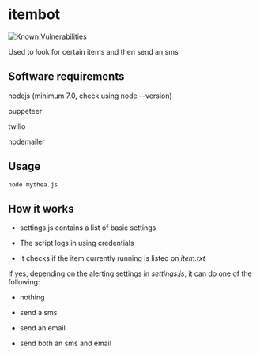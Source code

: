 # itembot
<a href="https://snyk.io/test/github/akanchhaS/itembot?targetFile=package.json"><img src="https://snyk.io/test/github/akanchhaS/itembot/badge.svg?targetFile=package.json" alt="Known Vulnerabilities" data-canonical-src="https://snyk.io/test/github/akanchhaS/itembot?targetFile=package.json" style="max-width:100%;"></a>

Used to look for certain items and then send an sms

## Software requirements

nodejs (minimum 7.0, check using node --version)

puppeteer

twilio

nodemailer

## Usage

```node mythea.js```

## How it works

* settings.js contains a list of basic settings

* The script logs in using credentials

* It checks if the item currently running is listed on *item.txt*

If yes, depending on the alerting settings in *settings.js*, it can do one of the following:

* nothing

* send a sms

* send an email

* send both an sms and email
